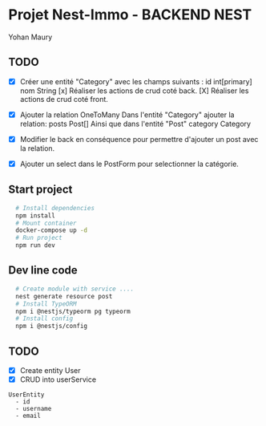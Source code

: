 # Projet Nest-Immo - BACKEND NEST
Yohan Maury

## TODO
- [x] Créer une entité "Category" avec les champs suivants :
    id    int[primary]
    nom   String
    [x] Réaliser les actions de crud coté back.
    [X] Réaliser les actions de crud coté front.

- [x] Ajouter la relation OneToMany
    Dans l'entité "Category" ajouter la relation:
        posts Post[]
    Ainsi que dans l'entité "Post"
        category Category

- [X] Modifier le back en conséquence pour permettre d'ajouter un post avec la relation.
- [X] Ajouter un select dans le PostForm pour selectionner la catégorie.



## Start project

```bash
  # Install dependencies
  npm install
  # Mount container
  docker-compose up -d
  # Run project
  npm run dev
```


## Dev line code
```bash
  # Create module with service ....
  nest generate resource post
  # Install TypeORM
  npm i @nestjs/typeorm pg typeorm
  # Install config
  npm i @nestjs/config
```


## TODO

- [X] Create entity User
- [X] CRUD into userService

```
UserEntity
  - id
  - username
  - email
```